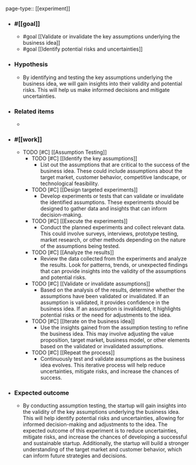page-type:: [[experiment]]



  - ### #[[goal]]
    - #goal [[Validate or invalidate the key assumptions underlying the business idea]]
    - #goal [[Identify potential risks and uncertainties]]
  - ### Hypothesis
    - By identifying and testing the key assumptions underlying the business idea, we will gain insights into their validity and potential risks. This will help us make informed decisions and mitigate uncertainties.
  - ### Related items
    - 
  - ### #[[work]]
    - TODO [#C] [[Assumption Testing]]
      - TODO [#C] [[Identify the key assumptions]]
        - List out the assumptions that are critical to the success of the business idea. These could include assumptions about the target market, customer behavior, competitive landscape, or technological feasibility.
      - TODO [#C] [[Design targeted experiments]]
        - Develop experiments or tests that can validate or invalidate the identified assumptions. These experiments should be designed to gather data and insights that can inform decision-making.
      - TODO [#C] [[Execute the experiments]]
        - Conduct the planned experiments and collect relevant data. This could involve surveys, interviews, prototype testing, market research, or other methods depending on the nature of the assumptions being tested.
      - TODO [#C] [[Analyze the results]]
        - Review the data collected from the experiments and analyze the results. Look for patterns, trends, or unexpected findings that can provide insights into the validity of the assumptions and potential risks.
      - TODO [#C] [[Validate or invalidate assumptions]]
        - Based on the analysis of the results, determine whether the assumptions have been validated or invalidated. If an assumption is validated, it provides confidence in the business idea. If an assumption is invalidated, it highlights potential risks or the need for adjustments to the idea.
      - TODO [#C] [[Iterate on the business idea]]
        - Use the insights gained from the assumption testing to refine the business idea. This may involve adjusting the value proposition, target market, business model, or other elements based on the validated or invalidated assumptions.
      - TODO [#C] [[Repeat the process]]
        - Continuously test and validate assumptions as the business idea evolves. This iterative process will help reduce uncertainties, mitigate risks, and increase the chances of success.
  - ### Expected outcome
    - By conducting assumption testing, the startup will gain insights into the validity of the key assumptions underlying the business idea. This will help identify potential risks and uncertainties, allowing for informed decision-making and adjustments to the idea. The expected outcome of this experiment is to reduce uncertainties, mitigate risks, and increase the chances of developing a successful and sustainable startup. Additionally, the startup will build a stronger understanding of the target market and customer behavior, which can inform future strategies and decisions.











